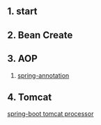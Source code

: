 ## 1. start

## 2. Bean Create

## 3. AOP

1. [spring-annotation](../spring-annotation/6.annotation-aop.md)

## 4. Tomcat

[spring-boot tomcat processor](https://www.jianshu.com/p/6d6d2e47bf41)
